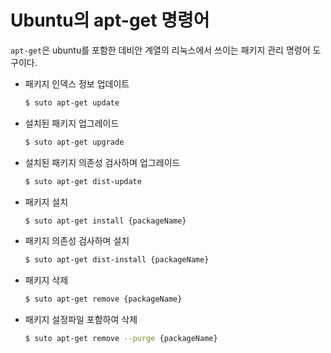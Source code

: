 # Ubuntu의 apt-get 명령어

`apt-get`은 ubuntu를 포함한 데비안 계열의 리눅스에서 쓰이는 패키지 관리 명령어 도구이다.

* 패키지 인덱스 정보 업데이트
  ``` bash
  $ suto apt-get update
  ```
* 설치된 패키지 업그레이드
  ``` bash
  $ suto apt-get upgrade
  ```
* 설치된 패키지 의존성 검사하며 업그레이드
  ``` bash
  $ suto apt-get dist-update
  ```
* 패키지 설치
  ``` bash
  $ suto apt-get install {packageName}
  ```
* 패키지 의존성 검사하며 설치
  ``` bash
  $ suto apt-get dist-install {packageName}
  ```
* 패키지 삭제
  ``` bash
  $ suto apt-get remove {packageName}
  ```
* 패키지 설정파일 포함하여 삭제
  ``` bash
  $ suto apt-get remove --purge {packageName}
  ```